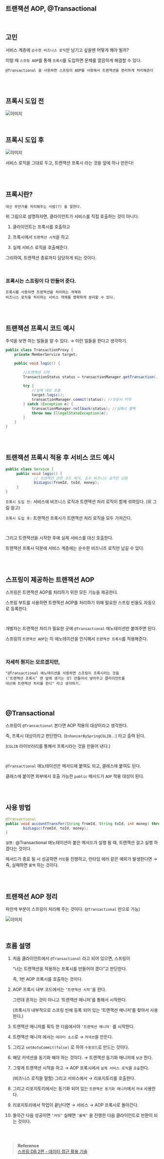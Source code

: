 ## 트랜잭션 AOP, @Transactional

<br/>

## 고민

서비스 계층에 `순수한 비즈니스 로직`만 남기고 싶을땐 어떻게 해야 될까?

이럴 때 `스프링 AOP`를 통해 `프록시`를 도입하면 문제를 깔끔하게 해결할 수 있다.

```
@Transactional 을 사용하면 스프링이 AOP를 사용해서 트랜잭션을 편리하게 처리해준다 
```

<br/><br/>

## 프록시 도입 전

![이미지](/programming/img/입문237.PNG)

<br/>

## 프록시 도입 후

![이미지](/programming/img/입문238.PNG)

서비스 로직을 그대로 두고, 트랜잭션 프록시 라는 것을 앞에 하나 만든다!

<br/><br/>

## 프록시란?

```
대신 무언가를 처리해주는 사람(?) 을 말한다.
```

위 그림으로 설명하자면, 클라이언트가 서비스를 직접 호출하는 것이 아니다. 

1. 클라이언트는 프록시를 호출하고

2. 프록시에서 `트랜잭션 시작`을 하고
3. 실제 서비스 로직을 호출해준다.

그리하여, 트랜잭션 종료까지 담당하게 되는 것이다.

<br/>

### 프록시는 스프링이 다 만들어 준다.

```
프록시를 사용하면 트랜잭션을 처리하는 객체와 
비즈니스 로직을 처리하는 서비스 객체를 명확하게 분리할 수 있다.
```

<br/><br/>

## 트랜잭션 프록시 코드 예시

주석을 보면 하는 일들을 알 수 있다. → 이런 일들을 한다고 생각하기.

```java
public class TransactionProxy {
    private MemberService target;

    public void logic() {
        
        //트랜잭션 시작
        TransactionStatus status = transactionManager.getTransaction(..);
        
        try {
            //실제 대상 호출
            target.logic();
            transactionManager.commit(status); //성공시 커밋
        } catch (Exception e) {
            transactionManager.rollback(status); //실패시 롤백
            throw new IllegalStateException(e);
        }
    }
}
```


<br/><br/>

## 트랜잭션 프록시 적용 후 서비스 코드 예시

```java
public class Service {
	 public void logic() {
			 // 트랜잭션 관련 코드 제거, 순수 비즈니스 로직만 남음
			 bizLogic(fromId, toId, money);
	 }
}
```

`프록시 도입 전:` 서비스에 비즈니스 로직과 트랜잭션 처리 로직이 함께 섞여있다. (위 그림 참고)

`프록시 도입 후:` 트랜잭션 프록시가 트랜잭션 처리 로직을 모두 가져간다.

<br/>

그리고 트랜잭션을 시작한 후에 실제 서비스를 대신 호출한다. 

트랜잭션 프록시 덕분에 서비스 계층에는 순수한 비즈니즈 로직만 남길 수 있다.


<br/><br/>

## 스프링이 제공하는 트랜잭션 AOP

스프링은 트랜잭션 AOP를 처리하기 위한 모든 기능을 제공한다.

스프링 부트를 사용하면 트랜잭션 AOP를 처리하기 위해 필요한 스프링 빈들도 자동으로 등록한다.

<br/>

개발자는 트랜잭션 처리가 필요한 곳에 `@Transactional` 애노테이션만 붙여주면 된다. 

스프링의 `트랜잭션 AOP`는 이 애노테이션을 인식해서 `트랜잭션 프록시`를 적용해준다.

<br/>

### 자세히 뭔지는 모르겠지만,

```
"@Transactional 애노테이션을 사용하면 스프링이 프록시라는 것을 
(‘트랜잭션 프록시’ 맨 앞에 생기는 것) 만들어서 넣어주고 클라이언트를 
대신해 트랜잭션 처리를 한다" 라고 생각하기.
```


<br/><br/>

## @Transactional

스프링이 `@Transactional` 본다면 AOP 적용의 대상이라고 생각한다.

즉, 프록시 대상이라고 판단한다. (`EnhancerBySpringCGLIB..`) 라고 출력 된다.

(`CGLIB` 라이브러리를 통해서 프록시라는 것을 만들어 낸다.)

<br/>

`@Transactional` 애노테이션은 메서드에 붙여도 되고, 클래스에 붙여도 된다. 

클래스에 붙이면 외부에서 호출 가능한 `public` 메서드가 `AOP` 적용 대상이 된다.




<br/><br/>

## 사용 방법

```java
@Transactional
public void accountTransfer(String fromId, String toId, int money) throws SQLException {
		bizLogic(fromId, toId, money);
}
```

`설명:` @Transactional 애노테이션이 붙은 메서드가 실행 될 때, 트랜잭션 걸고 실행 하겠다는 것이다. 

메서드가 종료 될 시 성공하면 `커밋`을 진행하고, 런타임 에러 같은 예외가 발생한다면 → 즉, 실패하면 `롤백` 하는 것이다.


<br/><br/>

## 트랜잭션 AOP 정리

파란색 부분이 스프링이 처리해 주는 것이다. (`@Transactional` 만으로 가능)

![이미지](/programming/img/입문239.PNG)

<br/>

## 흐름 설명

1. 처음 클라이언트에서 `@Transactional` 라고 되어 있으면, 스프링이 

    “너는 트랜잭션을 적용하는 프록시를 만들어야 겠다”고 판단한다.
    
    즉, 1번 AOP 프록시를 호출하는 것이다.
    
2. AOP 프록시 내부 코드에서는 `‘트랜잭션 시작’`을 한다. 
    
    그런데 혼자는 것이 아니고 ‘트랜잭션 매니저'를 통해서 시작한다. 
    
    (프록시가 내부적으로 스프링 빈에 등록 되어 있는 ‘트랜잭션 매니저’를 찾아서 사용한다.)
    
3. 트랜잭션 매니저를 획득 한 다음에서야 `‘트랜잭션 매니저'` 를 시작한다.
4. 트랜잭션 매니저 에서는 `데이터 소스`로 → `커넥션`을 만든다.
5. 그리고 `setAotoCommit(false)` 로 하여 `수동모드`로 만드는 것이다.
6. 해당 커넥션을 동기화 해야 하는 것이다. → 트랜잭션 동기화 매니저에 `보관` 한다.
7. 그렇게 트랜잭션 시작을 하고 → AOP 프록시에서 `실제 서비스 로직`을 `호출`한다. 
    
    (비즈니스 로직을 말함) 그리고 서비스에서 → 리포지토리를 호출한다.
    
8. 그리고 리포지토리에서는 동기화 되어 있는 `트랜잭션 동기화 매니저`에서 `꺼내` 사용한다.
9. 리포지토리에서 작업이 끝난다면 → 서비스 → AOP 프록시로 돌아간다. 
10. 돌아간 다음 성공이면 `‘커밋’` 실패면 `‘롤백’` 을 진행한 다음 클라이언트로 반환이 되는 것이다.

<br/><br/>

>**Reference** <br/>[스프링 DB 2편 - 데이터 접근 활용 기술](https://www.inflearn.com/course/%EC%8A%A4%ED%94%84%EB%A7%81-db-2/dashboard)

